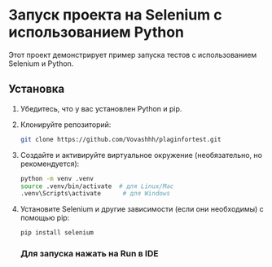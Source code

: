 # Запуск проекта на Selenium с использованием Python

Этот проект демонстрирует пример запуска тестов с использованием Selenium и Python.

## Установка

1. Убедитесь, что у вас установлен Python и pip.
2. Клонируйте репозиторий:

    ```sh
    git clone https://github.com/Vovashhh/plaginfortest.git
    ```

3. Создайте и активируйте виртуальное окружение (необязательно, но рекомендуется):

    ```sh
    python -m venv .venv
    source .venv/bin/activate  # для Linux/Mac
    .venv\Scripts\activate      # для Windows
    ```

4. Установите Selenium и другие зависимости (если они необходимы) с помощью pip:

    ```sh
    pip install selenium
    ```
   ### Для запуска нажать на Run в IDE 